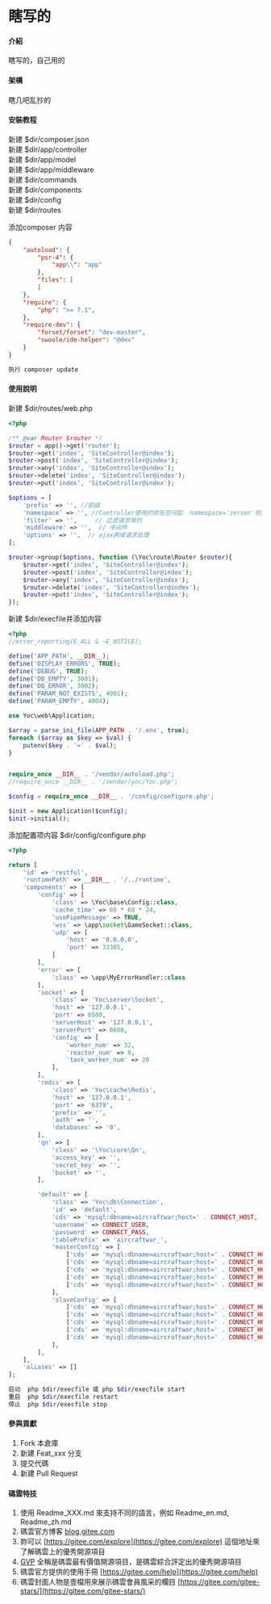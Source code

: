 # 瞎写的

#### 介紹
瞎写的，自己用的

#### 架構
瞎几吧乱抄的

#### 安裝教程
新建 $dir/composer.json  
新建 $dir/app/controller  
新建 $dir/app/model  
新建 $dir/app/middleware  
新建 $dir/commands  
新建 $dir/components  
新建 $dir/config  
新建 $dir/routes  

添加composer 内容  
```json
{
	"autoload": {
		"psr-4": {
			"app\\": "app"
		},
		"files": [
		]
	},
	"require": {
		"php": ">= 7.1",
	},
	"require-dev": {
		"forset/forset": "dev-master",
		"swoole/ide-helper": "@dev"
	}
}

```


```bash
执行 composer update
```

#### 使用說明

新建 $dir/routes/web.php
```php
<?php

/** @var Router $router */
$router = app()->get('router');
$router->get('index', 'SiteController@index');
$router->post('index', 'SiteController@index');
$router->any('index', 'SiteController@index');
$router->delete('index', 'SiteController@index');
$router->put('index', 'SiteController@index');

$options = [
    'prefix' => '', //前缀
    'namespace' => '', //Controller使用的命名空间如  namespace='server'则访问 app\controller\server\TestController
    'filter' => '',     // 过滤请求用的
    'middleware' => '',  // 中间件	
    'options' => '',  // ajax跨域请求处理	
];

$router->group($options, function (\Yoc\route\Router $router){
    $router->get('index', 'SiteController@index');
    $router->post('index', 'SiteController@index');
    $router->any('index', 'SiteController@index');
    $router->delete('index', 'SiteController@index');
    $router->put('index', 'SiteController@index');
});

```

新建 $dir/execfile并添加内容
```php
<?php
//error_reporting(E_ALL & ~E_NOTICE);

define('APP_PATH', __DIR__);
define('DISPLAY_ERRORS', TRUE);
define('DEBUG', TRUE);
define('DB_EMPTY', 3001);
define('DB_ERROR', 3002);
define('PARAM_NOT_EXISTS', 4001);
define('PARAM_EMPTY', 4004);

use Yoc\web\Application;

$array = parse_ini_file(APP_PATH . '/.env', true);
foreach ($array as $key => $val) {
	putenv($key . '=' . $val);
}


require_once __DIR__ . '/vendor/autoload.php';
//require_once __DIR__ . '/vendor/yoc/Yoc.php';

$config = require_once __DIR__ . '/config/configure.php';

$init = new Application($config);
$init->initial();
```

添加配置项内容 $dir/config/configure.php
```php
<?php

return [
	'id' => 'restful',
	'runtimePath' => __DIR__ . '/../runtime',
	'components' => [
		'config' => [
			'class' => \Yoc\base\Config::class,
			'cache_time' => 60 * 60 * 24,
			'usePipeMessage' => TRUE,
			'wss' => \app\socket\GameSocket::class,
			'udp' => [
				'host' => '0.0.0.0',
				'port' => 33305,
			]
		],
		'error' => [
			'class' => \app\MyErrorHandler::class
		],
		'socket' => [
			'class' => 'Yoc\server\Socket',
			'host' => '127.0.0.1',
			'port' => 6500,
			'serverHost' => '127.0.0.1',
			'serverPort' => 6600,
			'config' => [
				'worker_num' => 32,
				'reactor_num' => 8,
				'task_worker_num' => 20
			],
		],
		'redis' => [
			'class' => 'Yoc\cache\Redis',
			'host' => '127.0.0.1',
			'port' => '6379',
			'prefix' => '',
			'auth' => '',
			'databases' => '0',
		],
		'qn' => [
			'class' => '\Yoc\core\Qn',
			'access_key' => '',
			'secret_key' => '',
			'bucket' => '',
		],

		'default' => [
			'class' => 'Yoc\db\Connection',
			'id' => 'default',
			'cds' => 'mysql:dbname=aircraftwar;host=' . CONNECT_HOST,
			'username' => CONNECT_USER,
			'password' => CONNECT_PASS,
			'tablePrefix' => 'aircraftwar_',
			'masterConfig' => [
				['cds' => 'mysql:dbname=aircraftwar;host=' . CONNECT_HOST, 'username' => CONNECT_USER, 'password' => CONNECT_PASS,],
				['cds' => 'mysql:dbname=aircraftwar;host=' . CONNECT_HOST, 'username' => CONNECT_USER, 'password' => CONNECT_PASS,],
				['cds' => 'mysql:dbname=aircraftwar;host=' . CONNECT_HOST, 'username' => CONNECT_USER, 'password' => CONNECT_PASS,],
				['cds' => 'mysql:dbname=aircraftwar;host=' . CONNECT_HOST, 'username' => CONNECT_USER, 'password' => CONNECT_PASS,],
				['cds' => 'mysql:dbname=aircraftwar;host=' . CONNECT_HOST, 'username' => CONNECT_USER, 'password' => CONNECT_PASS,],
			],
			'slaveConfig' => [
				['cds' => 'mysql:dbname=aircraftwar;host=' . CONNECT_HOST, 'username' => CONNECT_USER, 'password' => CONNECT_PASS,],
				['cds' => 'mysql:dbname=aircraftwar;host=' . CONNECT_HOST, 'username' => CONNECT_USER, 'password' => CONNECT_PASS,],
				['cds' => 'mysql:dbname=aircraftwar;host=' . CONNECT_HOST, 'username' => CONNECT_USER, 'password' => CONNECT_PASS,],
				['cds' => 'mysql:dbname=aircraftwar;host=' . CONNECT_HOST, 'username' => CONNECT_USER, 'password' => CONNECT_PASS,],
				['cds' => 'mysql:dbname=aircraftwar;host=' . CONNECT_HOST, 'username' => CONNECT_USER, 'password' => CONNECT_PASS,],
			],
		],
	],
	'aliases' => []
];

```

```bash
启动  php $dir/execfile 或 php $dir/execfile start  
重启  php $dir/execfile restart   
停止  php $dir/execfile stop 
```  



#### 參與貢獻

1. Fork 本倉庫
2. 新建 Feat_xxx 分支
3. 提交代碼
4. 新建 Pull Request


#### 碼雲特技

1. 使用 Readme\_XXX.md 來支持不同的語言，例如 Readme\_en.md, Readme\_zh.md
2. 碼雲官方博客 [blog.gitee.com](https://blog.gitee.com)
3. 妳可以 [https://gitee.com/explore](https://gitee.com/explore) 這個地址來了解碼雲上的優秀開源項目
4. [GVP](https://gitee.com/gvp) 全稱是碼雲最有價值開源項目，是碼雲綜合評定出的優秀開源項目
5. 碼雲官方提供的使用手冊 [https://gitee.com/help](https://gitee.com/help)
6. 碼雲封面人物是壹檔用來展示碼雲會員風采的欄目 [https://gitee.com/gitee-stars/](https://gitee.com/gitee-stars/)
